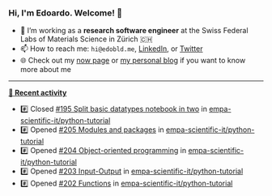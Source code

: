 ### Hi, I'm Edoardo. Welcome! 👋 

- 🔭 I’m working as a **research software engineer** at the Swiss Federal Labs of Materials Science in Zürich 🇨🇭
- 📫 How to reach me: `hi@edobld.me`, [LinkedIn](https://linkedin.com/in/edobld), or [Twitter](https://twitter.com/edobld)
- 🌐 Check out my [now page](https://edoardob.im/now) or [my personal blog](https://blog.edoardob.im) if you want to know more about me

---

**[📰 Recent activity](https://github.com/edoardob90)**
* #️⃣ Closed [#195 Split basic datatypes notebook in two](https://github.com/empa-scientific-it/python-tutorial/issues/195) in [empa-scientific-it/python-tutorial](https://github.com/empa-scientific-it/python-tutorial)
* #️⃣ Opened [#205 Modules and packages](https://github.com/empa-scientific-it/python-tutorial/issues/205) in [empa-scientific-it/python-tutorial](https://github.com/empa-scientific-it/python-tutorial)
* #️⃣ Opened [#204 Object-oriented programming](https://github.com/empa-scientific-it/python-tutorial/issues/204) in [empa-scientific-it/python-tutorial](https://github.com/empa-scientific-it/python-tutorial)
* #️⃣ Opened [#203 Input-Output](https://github.com/empa-scientific-it/python-tutorial/issues/203) in [empa-scientific-it/python-tutorial](https://github.com/empa-scientific-it/python-tutorial)
* #️⃣ Opened [#202 Functions](https://github.com/empa-scientific-it/python-tutorial/issues/202) in [empa-scientific-it/python-tutorial](https://github.com/empa-scientific-it/python-tutorial)


